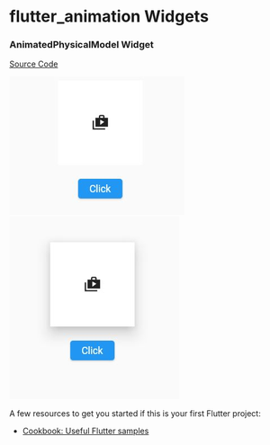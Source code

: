 # flutter_animation Widgets

### AnimatedPhysicalModel Widget

[Source Code](lib/animatedPhysicalModelWidget.dart)

![](readmi_image/unClick.JPG)
![](readmi_image/click.JPG)


A few resources to get you started if this is your first Flutter project:

- [Cookbook: Useful Flutter samples](https://docs.flutter.dev/cookbook)

